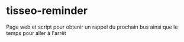 # tisseo-reminder
Page web et script pour obtenir un rappel du prochain bus ainsi que le temps pour aller à l'arrêt
